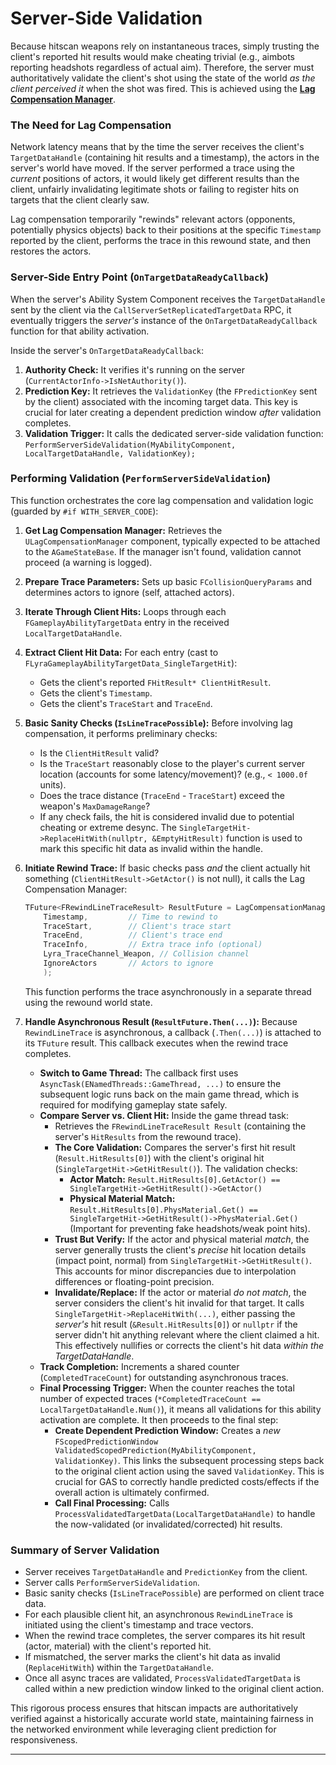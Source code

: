 # Server-Side Validation

Because hitscan weapons rely on instantaneous traces, simply trusting the client's reported hit results would make cheating trivial (e.g., aimbots reporting headshots regardless of actual aim). Therefore, the server must authoritatively validate the client's shot using the state of the world _as the client perceived it_ when the shot was fired. This is achieved using the [**Lag Compensation Manager**](../../../lag-compensation/).

### The Need for Lag Compensation

Network latency means that by the time the server receives the client's `TargetDataHandle` (containing hit results and a timestamp), the actors in the server's world have moved. If the server performed a trace using the _current_ positions of actors, it would likely get different results than the client, unfairly invalidating legitimate shots or failing to register hits on targets that the client clearly saw.

Lag compensation temporarily "rewinds" relevant actors (opponents, potentially physics objects) back to their positions at the specific `Timestamp` reported by the client, performs the trace in this rewound state, and then restores the actors.

### Server-Side Entry Point (`OnTargetDataReadyCallback`)

When the server's Ability System Component receives the `TargetDataHandle` sent by the client via the `CallServerSetReplicatedTargetData` RPC, it eventually triggers the _server's_ instance of the `OnTargetDataReadyCallback` function for that ability activation.

Inside the server's `OnTargetDataReadyCallback`:

1. **Authority Check:** It verifies it's running on the server (`CurrentActorInfo->IsNetAuthority()`).
2. **Prediction Key:** It retrieves the `ValidationKey` (the `FPredictionKey` sent by the client) associated with the incoming target data. This key is crucial for later creating a dependent prediction window _after_ validation completes.
3. **Validation Trigger:** It calls the dedicated server-side validation function: `PerformServerSideValidation(MyAbilityComponent, LocalTargetDataHandle, ValidationKey);`

### Performing Validation (`PerformServerSideValidation`)

This function orchestrates the core lag compensation and validation logic (guarded by `#if WITH_SERVER_CODE`):

1. **Get Lag Compensation Manager:** Retrieves the `ULagCompensationManager` component, typically expected to be attached to the `AGameStateBase`. If the manager isn't found, validation cannot proceed (a warning is logged).
2. **Prepare Trace Parameters:** Sets up basic `FCollisionQueryParams` and determines actors to ignore (self, attached actors).
3. **Iterate Through Client Hits:** Loops through each `FGameplayAbilityTargetData` entry in the received `LocalTargetDataHandle`.
4. **Extract Client Hit Data:** For each entry (cast to `FLyraGameplayAbilityTargetData_SingleTargetHit`):
   * Gets the client's reported `FHitResult* ClientHitResult`.
   * Gets the client's `Timestamp`.
   * Gets the client's `TraceStart` and `TraceEnd`.
5. **Basic Sanity Checks (`IsLineTracePossible`):** Before involving lag compensation, it performs preliminary checks:
   * Is the `ClientHitResult` valid?
   * Is the `TraceStart` reasonably close to the player's current server location (accounts for some latency/movement)? (e.g., `< 1000.0f` units).
   * Does the trace distance (`TraceEnd` - `TraceStart`) exceed the weapon's `MaxDamageRange`?
   * If any check fails, the hit is considered invalid due to potential cheating or extreme desync. The `SingleTargetHit->ReplaceHitWith(nullptr, &EmptyHitResult)` function is used to mark this specific hit data as invalid within the handle.
6.  **Initiate Rewind Trace:** If basic checks pass _and_ the client actually hit something (`ClientHitResult->GetActor()` is not null), it calls the Lag Compensation Manager:

    ```cpp
    TFuture<FRewindLineTraceResult> ResultFuture = LagCompensationManager->RewindLineTrace(
        Timestamp,         // Time to rewind to
        TraceStart,        // Client's trace start
        TraceEnd,          // Client's trace end
        TraceInfo,         // Extra trace info (optional)
        Lyra_TraceChannel_Weapon, // Collision channel
        IgnoreActors       // Actors to ignore
        );
    ```

    This function performs the trace asynchronously in a separate thread using the rewound world state.
7. **Handle Asynchronous Result (`ResultFuture.Then(...)`):** Because `RewindLineTrace` is asynchronous, a callback (`.Then(...)`) is attached to its `TFuture` result. This callback executes when the rewind trace completes.
   * **Switch to Game Thread:** The callback first uses `AsyncTask(ENamedThreads::GameThread, ...)` to ensure the subsequent logic runs back on the main game thread, which is required for modifying gameplay state safely.
   * **Compare Server vs. Client Hit:** Inside the game thread task:
     * Retrieves the `FRewindLineTraceResult Result` (containing the server's `HitResults` from the rewound trace).
     * **The Core Validation:** Compares the server's first hit result (`Result.HitResults[0]`) with the client's original hit (`SingleTargetHit->GetHitResult()`). The validation checks:
       * **Actor Match:** `Result.HitResults[0].GetActor() == SingleTargetHit->GetHitResult()->GetActor()`
       * **Physical Material Match:** `Result.HitResults[0].PhysMaterial.Get() == SingleTargetHit->GetHitResult()->PhysMaterial.Get()` (Important for preventing fake headshots/weak point hits).
     * **Trust But Verify:** If the actor and physical material _match_, the server generally trusts the client's _precise_ hit location details (impact point, normal) from `SingleTargetHit->GetHitResult()`. This accounts for minor discrepancies due to interpolation differences or floating-point precision.
     * **Invalidate/Replace:** If the actor or material _do not match_, the server considers the client's hit invalid for that target. It calls `SingleTargetHit->ReplaceHitWith(...)`, either passing the _server's_ hit result (`&Result.HitResults[0]`) or `nullptr` if the server didn't hit anything relevant where the client claimed a hit. This effectively nullifies or corrects the client's hit data _within the TargetDataHandle_.
   * **Track Completion:** Increments a shared counter (`CompletedTraceCount`) for outstanding asynchronous traces.
   * **Final Processing Trigger:** When the counter reaches the total number of expected traces (`*CompletedTraceCount == LocalTargetDataHandle.Num()`), it means all validations for this ability activation are complete. It then proceeds to the final step:
     * **Create Dependent Prediction Window:** Creates a _new_ `FScopedPredictionWindow ValidatedScopedPrediction(MyAbilityComponent, ValidationKey)`. This links the subsequent processing steps back to the original client action using the saved `ValidationKey`. This is crucial for GAS to correctly handle predicted costs/effects if the overall action is ultimately confirmed.
     * **Call Final Processing:** Calls `ProcessValidatedTargetData(LocalTargetDataHandle)` to handle the now-validated (or invalidated/corrected) hit results.

### Summary of Server Validation

* Server receives `TargetDataHandle` and `PredictionKey` from the client.
* Server calls `PerformServerSideValidation`.
* Basic sanity checks (`IsLineTracePossible`) are performed on client trace data.
* For each plausible client hit, an asynchronous `RewindLineTrace` is initiated using the client's timestamp and trace vectors.
* When the rewind trace completes, the server compares its hit result (actor, material) with the client's reported hit.
* If mismatched, the server marks the client's hit data as invalid (`ReplaceHitWith`) within the `TargetDataHandle`.
* Once all async traces are validated, `ProcessValidatedTargetData` is called within a new prediction window linked to the original client action.

This rigorous process ensures that hitscan impacts are authoritatively verified against a historically accurate world state, maintaining fairness in the networked environment while leveraging client prediction for responsiveness.

***
